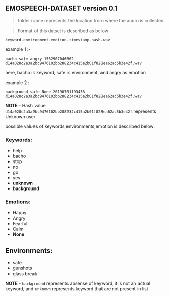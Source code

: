 ## EMOSPEECH-DATASET version 0.1

> folder name represents the location from where the audio is collected.


> Format of this datset is described as below

```
keyword-environment-emotion-timestamp-hash.wav
```
example 1 :- 
```
bacho-safe-angry-1562907046662-d14a028c2a3a2bc9476102bb288234c415a2b01f828ea62ac5b3e42f.wav
```
here, bacho is keyword, safe is environment, and angry as emotion

example 2 :-

```
background-safe-None-20190701193438-d14a028c2a3a2bc9476102bb288234c415a2b01f828ea62ac5b3e42f.wav
```
**NOTE** - Hash value ```d14a028c2a3a2bc9476102bb288234c415a2b01f828ea62ac5b3e42f``` represents Unknown user

possible values of keywords,environments,emotion is described below:

### Keywords:
 - help
 - bacho
 - stop
 - no
 - go
 - yes
 - **unknown**
 - **background**

### Emotions:
 - Happy
 - Angry
 - Fearful
 - Calm
 - **None**

## Environments:
 - safe
 - gunshots
 - glass break
 
 **NOTE** -  ```background``` represents absense of keyword, it is not an actual keyword, and ```unknown``` represents keyword that are not present in list
